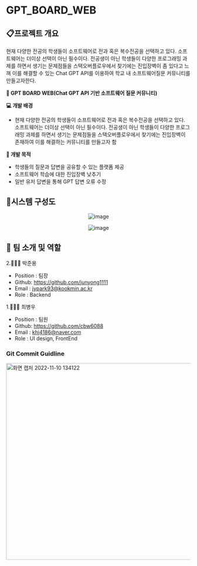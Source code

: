 # GPT_BOARD_WEB


## 📋프로젝트 개요
현재 다양한 전공의 학생들이 소프트웨어로 전과 혹은 복수전공을 선택하고 있다. 소프트웨어는 더이상 선택이 아닌 필수이다. 전공생이 아닌 학생들이 다양한 프로그래밍 과제를 하면서 생기는 문제점들을 스택오버플로우에서 찾기에는 진입장벽이 좀 있다고 느껴 이를 해결할 수 있는 Chat GPT API를 이용하여 학교 내 소프트웨어질문 커뮤니티를 만들고자한다.
 

**👀 GPT BOARD WEB(Chat GPT API 기반 소프트웨어 질문 커뮤니티)**

**💻 개발 배경**

- 현재 다양한 전공의 학생들이 소프트웨어로 전과 혹은 복수전공을 선택하고 있다. 소프트웨어는 더이상 선택이 아닌 필수이다. 전공생이 아닌 학생들이 다양한 프로그래밍 과제를 하면서 생기는 문제점들을 스택오버플로우에서 찾기에는 진입장벽이 존재하여 이를 해결하는 커뮤니티를 만들고자 함

**📌 개발 목적**
- 학생들의 질문과 답변을 공유할 수 있는 플랫폼 제공
- 소프트웨어 학습에 대한 진입장벽 낮추기
- 일반 유저 답변을 통해 GPT 답변 오류 수정


## 🔎시스템 구성도

<div align="center">

![image](https://github.com/cbw6088/c2022/assets/99342700/cfefe84d-98b9-4321-b4a6-defcacdfd99f)

![image](https://github.com/cbw6088/c2022/assets/99342700/04368c48-2873-4ba2-b7a1-2d43e7b63ca5)
</div>



## 🦉 팀 소개 및 역할


2.👨🏾‍💻 박준용

- Position : 팀장
- Github: <https://github.com/junyong1111>
- Email : jypark93@kookmin.ac.kr
- Role : Backend


1.🧑🏻‍💻 최병우

- Position : 팀원
- Github: <https://github.com/cbw6088>
- Email : khj4186@naver.com
- Role : UI design, FrontEnd




### Git Commit Guidline


<img width="535" alt="화면 캡처 2022-11-10 134122" src="https://user-images.githubusercontent.com/85275893/201002326-84ab80ac-af5f-4b58-b216-26341ddd6079.png">
